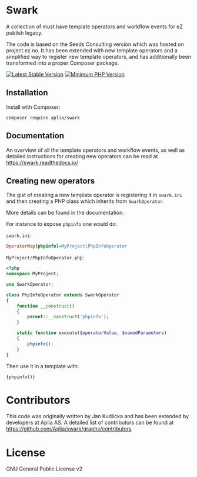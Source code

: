 # Swark

A collection of must have template operators and workflow events for eZ publish legacy.

The code is based on the Seeds Consulting version which was hosted on project.ez.no.
It has been extended with new template operators and a simplified way to register new template operators,
and has additionally been transformed into a proper Composer package.

[![Latest Stable Version](https://img.shields.io/packagist/v/aplia/swark.svg?style=flat-square)](https://packagist.org/packages/aplia/swark)
[![Minimum PHP Version](https://img.shields.io/badge/php-%3E%3D%205.4-8892BF.svg?style=flat-square)](https://php.net/)

## Installation

Install with Composer:

```console
composer require aplia/swark
```

## Documentation

An overview of all the template operators and workflow events, as well as detailed instructions
for creating new operators can be read at https://swark.readthedocs.io/

## Creating new operators

The gist of creating a new template operator is registering it in `swark.ini` and then creating
a PHP class which inherits from `SwarkOperator`.

More details can be found in the documentation.

For instance to expose `phpinfo` one would do:

`swark.ini`:
```ini
OperatorMap[phpinfo]=MyProject\PhpInfoOperator
```

`MyProject/PhpInfoOperator.php`:
```php
<?php
namespace MyProject;

use SwarkOperator;

class PhpInfoOperator extends SwarkOperator
{
    function __construct()
    {
        parent::__construct('phpinfo');
    }

    static function execute($operatorValue, $namedParameters)
    {
        phpinfo();
    }
}
```

Then use it in a template with:

```eztemplate
{phpinfo()}
```

# Contributors

This code was originally written by Jan Kudlicka and has been extended by developers at Aplia AS.
A detailed list of contributors can be found at https://github.com/Aplia/swark/graphs/contributors

# License

GNU General Public License v2
